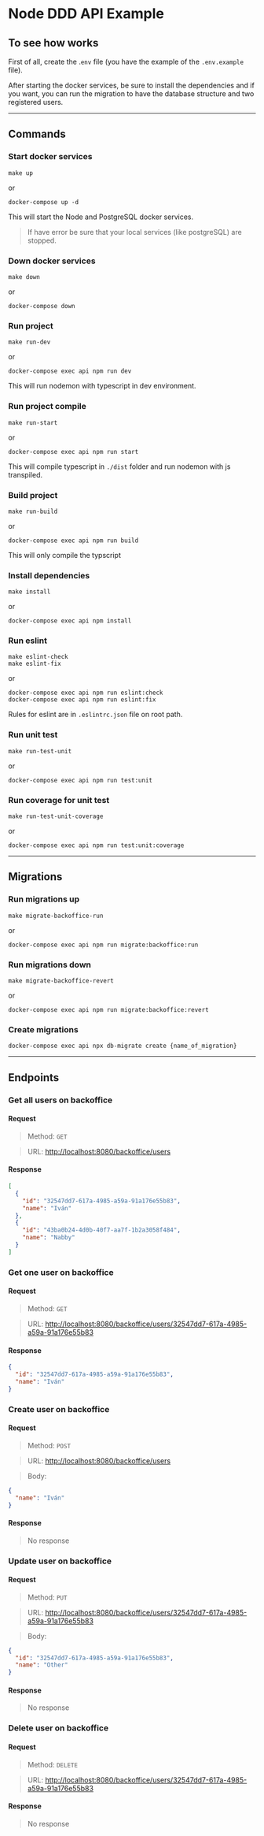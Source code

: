 # Node DDD API Example

## To see how works

First of all, create the .`env` file (you have the example of the `.env.example` file).

After starting the docker services, be sure to install the dependencies and if you want, you can run the migration to have the database structure and two registered users.

---

## Commands

### Start docker services

```shell
make up
```

or

```shell
docker-compose up -d
```

This will start the Node and PostgreSQL docker services.

> If have error be sure that your local services (like postgreSQL) are stopped.

### Down docker services

```shell
make down
```

or

```shell
docker-compose down
```

### Run project

```shell
make run-dev
```

or

```shell
docker-compose exec api npm run dev
```

This will run nodemon with typescript in dev environment.

### Run project compile

```shell
make run-start
```

or

```shell
docker-compose exec api npm run start
```

This will compile typescript in `./dist` folder and run nodemon with js transpiled.

### Build project

```shell
make run-build
```

or

```shell
docker-compose exec api npm run build
```

This will only compile the typscript

### Install dependencies

```shell
make install
```

or

```shell
docker-compose exec api npm install
```

### Run eslint

```shell
make eslint-check
make eslint-fix
```

or

```shell
docker-compose exec api npm run eslint:check
docker-compose exec api npm run eslint:fix
```

Rules for eslint are in `.eslintrc.json` file on root path.

### Run unit test

```shell
make run-test-unit
```

or

```shell
docker-compose exec api npm run test:unit
```

### Run coverage for unit test

```shell
make run-test-unit-coverage
```

or

```shell
docker-compose exec api npm run test:unit:coverage
```

---

## Migrations

### Run migrations up

```shell
make migrate-backoffice-run
```

or

```shell
docker-compose exec api npm run migrate:backoffice:run
```

### Run migrations down

```shell
make migrate-backoffice-revert
```

or

```shell
docker-compose exec api npm run migrate:backoffice:revert
```

### Create migrations

```shell
docker-compose exec api npx db-migrate create {name_of_migration}
```

---

## Endpoints

### Get all users on backoffice

#### Request

> Method: `GET`

> URL: [http://localhost:8080/backoffice/users](http://localhost:8080/backoffice/users)

#### Response

```json
[
  {
    "id": "32547dd7-617a-4985-a59a-91a176e55b83",
    "name": "Iván"
  },
  {
    "id": "43ba0b24-4d0b-40f7-aa7f-1b2a3058f484",
    "name": "Nabby"
  }
]
```

### Get one user on backoffice

#### Request

> Method: `GET`

> URL: [http://localhost:8080/backoffice/users/32547dd7-617a-4985-a59a-91a176e55b83](http://localhost:8080/backoffice/users/32547dd7-617a-4985-a59a-91a176e55b83)

#### Response

```json
{
  "id": "32547dd7-617a-4985-a59a-91a176e55b83",
  "name": "Iván"
}
```

### Create user on backoffice

#### Request

> Method: `POST`

> URL: [http://localhost:8080/backoffice/users](http://localhost:8080/backoffice/users)

> Body:

```json
{
  "name": "Iván"
}
```

#### Response

> No response

### Update user on backoffice

#### Request

> Method: `PUT`

> URL: [http://localhost:8080/backoffice/users/32547dd7-617a-4985-a59a-91a176e55b83](http://localhost:8080/backoffice/users/32547dd7-617a-4985-a59a-91a176e55b83)

> Body:

```json
{
  "id": "32547dd7-617a-4985-a59a-91a176e55b83",
  "name": "Other"
}
```

#### Response

> No response

### Delete user on backoffice

#### Request

> Method: `DELETE`

> URL: [http://localhost:8080/backoffice/users/32547dd7-617a-4985-a59a-91a176e55b83](http://localhost:8080/backoffice/users/32547dd7-617a-4985-a59a-91a176e55b83)

#### Response

> No response
